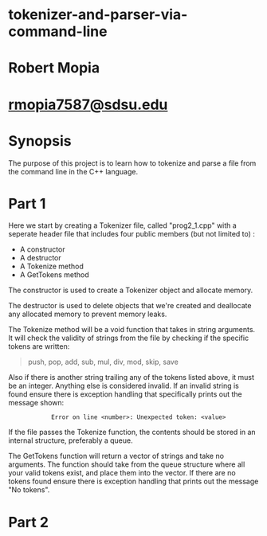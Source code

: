 # tokenizer-and-parser-via-command-line
# Robert Mopia
# rmopia7587@sdsu.edu

Synopsis
========
The purpose of this project is to learn how to tokenize and parse a file from the command line in the C++ language.

Part 1
========
Here we start by creating a Tokenizer file, called "prog2_1.cpp" with a seperate header file that includes four public members (but not limited to) :
* A constructor
* A destructor
* A Tokenize method
* A GetTokens method

The constructor is used to create a Tokenizer object and allocate memory.

The destructor is used to delete objects that we're created and deallocate any allocated memory to prevent memory leaks.

The Tokenize method will be a void function that takes in string arguments. It will check the validity of strings from the file by checking if the specific tokens are written:
> push, pop, add, sub, mul, div, mod, skip, save

Also if there is another string trailing any of the tokens listed above, it must be an integer. Anything else is considered invalid. If an invalid string is found ensure
there is exception handling that specifically prints out the message shown:

                Error on line <number>: Unexpected token: <value> 

If the file passes the Tokenize function, the contents should be stored in an internal structure, preferably a queue.

The GetTokens function will return a vector of strings and take no arguments. The function should take from the queue structure where all your valid tokens exist, and
place them into the vector. If there are no tokens found ensure there is exception handling that prints out the message "No tokens".

Part 2
========
